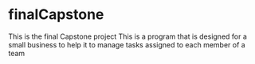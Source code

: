 # finalCapstone
This is the final Capstone project
This is a program that is designed for a small business to help it to manage tasks assigned to each member of a team
